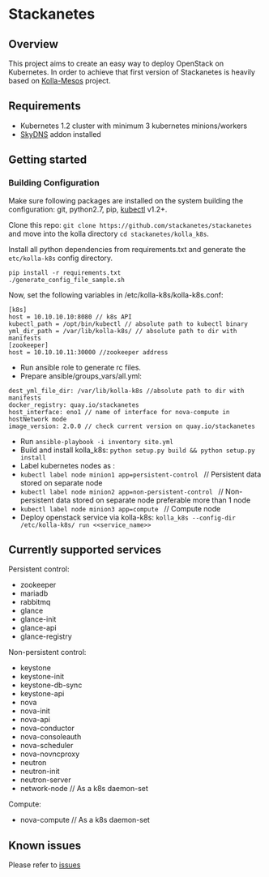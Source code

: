 
# Stackanetes


## Overview

This project aims to create an easy way to deploy OpenStack on Kubernetes. In order to achieve that first version of Stackanetes is heavily based on [Kolla-Mesos](https://github.com/openstack/kolla-mesos) project.

## Requirements

 -  Kubernetes 1.2 cluster with minimum 3 kubernetes minions/workers
 - [SkyDNS](https://github.com/kubernetes/kubernetes/tree/master/cluster/addons/dns) addon installed

## Getting started

### Building Configuration 

Make sure following packages are installed on the system building the configuration: git, python2.7, pip, [kubectl](https://github.com/kubernetes/kubernetes/releases) v1.2+.

Clone this repo: `git clone https://github.com/stackanetes/stackanetes` and move into the kolla directory `cd stackanetes/kolla_k8s`.

Install all python dependencies from requirements.txt and generate the `etc/kolla-k8s` config directory.

```
pip install -r requirements.txt
./generate_config_file_sample.sh
```

Now, set the following variables in /etc/kolla-k8s/kolla-k8s.conf:
```
[k8s]
host = 10.10.10.10:8080 // k8s API
kubectl_path = /opt/bin/kubectl // absolute path to kubectl binary
yml_dir_path = /var/lib/kolla-k8s/ // absolute path to dir with manifests
[zookeeper]
host = 10.10.10.11:30000 //zookeeper address
```

- Run ansible role to generate rc files.
- Prepare ansible/groups_vars/all.yml:

```
dest_yml_file_dir: /var/lib/kolla-k8s //absolute path to dir with manifests
docker_registry: quay.io/stackanetes
host_interface: eno1 // name of interface for nova-compute in hostNetwork mode
image_version: 2.0.0 // check current version on quay.io/stackanetes
```

-  Run  ```ansible-playbook -i inventory site.yml```
- Build and install kolla_k8s: ```python setup.py build && python setup.py install```
- Label kubernetes nodes as  :
- ```kubectl label node minion1 app=persistent-control ``` // Persistent data stored on separate node
- ```kubectl label node minion2 app=non-persistent-control ``` // Non-persistent data stored on separate node preferable more than 1 node
- ```kubectl label node minion3 app=compute ``` // Compute node
- Deploy openstack service via kolla-k8s: ```kolla_k8s --config-dir /etc/kolla-k8s/ run <<service_name>>```

## Currently supported services
Persistent control:
 - zookeeper
 - mariadb
 - rabbitmq
 - glance
  - glance-init
  - glance-api
  - glance-registry

Non-persistent control:
 - keystone
  - keystone-init
  - keystone-db-sync
  - keystone-api
 - nova
  - nova-init
  - nova-api
  - nova-conductor
  - nova-consoleauth
  - nova-scheduler
  - nova-novncproxy
 - neutron
  - neutron-init
  - neutron-server
 - network-node // As a k8s daemon-set

Compute:
 - nova-compute // As a k8s daemon-set

## Known issues
Please refer to [issues](https://github.com/stackanetes/stackanetes/issues)
